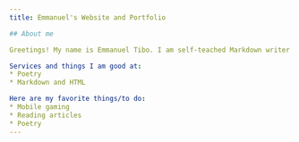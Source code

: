 ```yaml
---
title: Emmanuel's Website and Portfolio

## About me

Greetings! My name is Emmanuel Tibo. I am self-teached Markdown writer and also a poet.

Services and things I am good at:
* Poetry
* Markdown and HTML

Here are my favorite things/to do:
* Mobile gaming
* Reading articles
* Poetry
---
```

